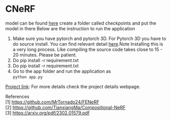 # CNeRF
model can be found [here](https://drive.google.com/file/d/11yghQMlpJk17RqCq9Q873jY_3PzXcVKA/view?usp=share_link)
create a folder called checkpoints and put the model in there
Below are the instruction to run the application

1. Make sure you have pytorch and pytorch 3D. For Pytorch 3D you have to do source install. You can find relevant detail [here](https://github.com/facebookresearch/pytorch3d/blob/main/INSTALL.md).Note Installing this is a very long process. Like compiling the source code takes close to 15 - 20 minutes. Please be patient.
2. Do pip install -r requirement.txt
2. Do pip install -r requirement.txt
3. Go to the app folder and run the application as \
   ```python app.py```
   

[Project link](https://hemadevasagar35.github.io/): For more details check the project details webpage.

References\
[1] https://github.com/MrTornado24/FENeRF \
[2] https://github.com/TianxiangMa/Compositional-NeRF \
[3] https://arxiv.org/pdf/2302.01579.pdf

